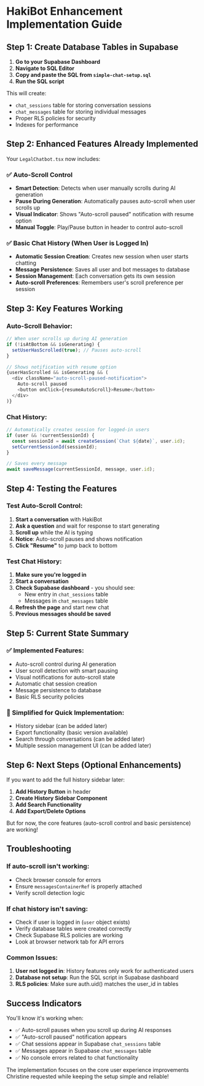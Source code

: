 # HakiBot Enhancement Implementation Guide

## Step 1: Create Database Tables in Supabase

1. **Go to your Supabase Dashboard**
2. **Navigate to SQL Editor**
3. **Copy and paste the SQL from `simple-chat-setup.sql`**
4. **Run the SQL script**

This will create:
- `chat_sessions` table for storing conversation sessions
- `chat_messages` table for storing individual messages
- Proper RLS policies for security
- Indexes for performance

## Step 2: Enhanced Features Already Implemented

Your `LegalChatbot.tsx` now includes:

### ✅ Auto-Scroll Control
- **Smart Detection**: Detects when user manually scrolls during AI generation
- **Pause During Generation**: Automatically pauses auto-scroll when user scrolls up
- **Visual Indicator**: Shows "Auto-scroll paused" notification with resume option
- **Manual Toggle**: Play/Pause button in header to control auto-scroll

### ✅ Basic Chat History (When User is Logged In)
- **Automatic Session Creation**: Creates new session when user starts chatting
- **Message Persistence**: Saves all user and bot messages to database
- **Session Management**: Each conversation gets its own session
- **Auto-scroll Preferences**: Remembers user's scroll preference per session

## Step 3: Key Features Working

### Auto-Scroll Behavior:
```typescript
// When user scrolls up during AI generation
if (!isAtBottom && isGenerating) {
  setUserHasScrolled(true); // Pauses auto-scroll
}

// Shows notification with resume option
{userHasScrolled && isGenerating && (
  <div className="auto-scroll-paused-notification">
    Auto-scroll paused
    <button onClick={resumeAutoScroll}>Resume</button>
  </div>
)}
```

### Chat History:
```typescript
// Automatically creates session for logged-in users
if (user && !currentSessionId) {
  const sessionId = await createSession(`Chat ${date}`, user.id);
  setCurrentSessionId(sessionId);
}

// Saves every message
await saveMessage(currentSessionId, message, user.id);
```

## Step 4: Testing the Features

### Test Auto-Scroll Control:
1. **Start a conversation** with HakiBot
2. **Ask a question** and wait for response to start generating
3. **Scroll up** while the AI is typing
4. **Notice**: Auto-scroll pauses and shows notification
5. **Click "Resume"** to jump back to bottom

### Test Chat History:
1. **Make sure you're logged in**
2. **Start a conversation**
3. **Check Supabase dashboard** - you should see:
   - New entry in `chat_sessions` table
   - Messages in `chat_messages` table
4. **Refresh the page** and start new chat
5. **Previous messages should be saved**

## Step 5: Current State Summary

### ✅ Implemented Features:
- Auto-scroll control during AI generation
- User scroll detection with smart pausing
- Visual notifications for auto-scroll state
- Automatic chat session creation
- Message persistence to database
- Basic RLS security policies

### 🔄 Simplified for Quick Implementation:
- History sidebar (can be added later)
- Export functionality (basic version available)
- Search through conversations (can be added later)
- Multiple session management UI (can be added later)

## Step 6: Next Steps (Optional Enhancements)

If you want to add the full history sidebar later:

1. **Add History Button** in header
2. **Create History Sidebar Component**
3. **Add Search Functionality**
4. **Add Export/Delete Options**

But for now, the core features (auto-scroll control and basic persistence) are working!

## Troubleshooting

### If auto-scroll isn't working:
- Check browser console for errors
- Ensure `messagesContainerRef` is properly attached
- Verify scroll detection logic

### If chat history isn't saving:
- Check if user is logged in (`user` object exists)
- Verify database tables were created correctly
- Check Supabase RLS policies are working
- Look at browser network tab for API errors

### Common Issues:
1. **User not logged in**: History features only work for authenticated users
2. **Database not setup**: Run the SQL script in Supabase dashboard
3. **RLS policies**: Make sure auth.uid() matches the user_id in tables

## Success Indicators

You'll know it's working when:
- ✅ Auto-scroll pauses when you scroll up during AI responses
- ✅ "Auto-scroll paused" notification appears
- ✅ Chat sessions appear in Supabase `chat_sessions` table
- ✅ Messages appear in Supabase `chat_messages` table
- ✅ No console errors related to chat functionality

The implementation focuses on the core user experience improvements Christine requested while keeping the setup simple and reliable!
